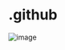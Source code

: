 # .github

![image](https://github.com/TrashtoTreasure/.github/assets/134958727/d89e7c28-8fa7-44f0-a56f-a716335100db)
